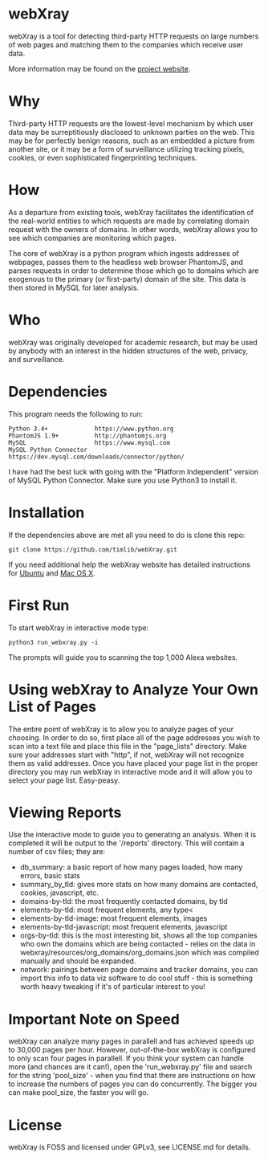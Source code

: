 # webXray
webXray is a tool for detecting third-party HTTP requests on large numbers of web pages and matching them to the companies which receive user data.  

More information may be found on the [project website](http://webxray.org).

# Why
Third-party HTTP requests are the lowest-level mechanism by which user data may be surreptitiously disclosed to unknown parties on the web. This may be for perfectly benign reasons, such as an embedded a picture from another site, or it may be a form of surveillance utilizing tracking pixels, cookies, or even sophisticated fingerprinting techniques.

# How
As a departure from existing tools, webXray facilitates the identification of the real-world entities to which requests are made by correlating domain request with the owners of domains. In other words, webXray allows you to see which companies are monitoring which pages.

The core of webXray is a python program which ingests addresses of webpages, passes them to the headless web browser PhantomJS, and parses requests in order to determine those which go to domains which are exogenous to the primary (or first-party) domain of the site. This data is then stored in MySQL for later analysis.

# Who
webXray was originally developed for academic research, but may be used by anybody with an interest in the hidden structures of the web, privacy, and surveillance.

# Dependencies
This program needs the following to run:

	Python 3.4+ 			https://www.python.org
	PhantomJS 1.9+ 			http://phantomjs.org
	MySQL					https://www.mysql.com
	MySQL Python Connector	https://dev.mysql.com/downloads/connector/python/
	
I have had the best luck with going with the "Platform Independent" version of MySQL Python Connector.  Make sure you use Python3 to install it.

# Installation

If the dependencies above are met all you need to do is clone this repo:

	git clone https://github.com/timlib/webXray.git

If you need additional help the webXray website has detailed instructions for [Ubuntu](http://webxray.org/#ubuntu) and [Mac OS X](http://webxray.org/#mac).

# First Run
To start webXray in interactive mode type:

	python3 run_webxray.py -i

The prompts will guide you to scanning the top 1,000 Alexa websites.

# Using webXray to Analyze Your Own List of Pages
The entire point of webXray is to allow you to analyze pages of your choosing.  In order to do so, first place all of the page addresses you wish to scan into a text file and place this file in the "page\_lists" directory.  Make sure your addresses start with "http", if not, webXray will not recognize them as valid addresses.  Once you have placed your page list in the proper directory you may run webXray in interactive mode and it will allow you to select your page list.  Easy-peasy.

# Viewing Reports
Use the interactive mode to guide you to generating an analysis.  When it is completed it will be output to the '/reports' directory.  This will contain a number of csv files; they are:

* db\_summary: a basic report of how many pages loaded, how many errors, basic stats
* summary\_by\_tld: gives more stats on how many domains are contacted, cookies, javascript, etc.
* domains-by-tld: the most frequently contacted domains, by tld
* elements-by-tld: most frequent elements, any type<
* elements-by-tld-image: most frequent elements, images
* elements-by-tld-javascript:	most frequent elements, javascript
* orgs-by-tld: this is the most interesting bit, shows all the top companies who own the domains which are being contacted - relies on the data in webxray/resources/org\_domains/org\_domains.json which was compiled manually and should be expanded.
* network: pairings between page domains and tracker domains, you can import this info to data viz software to do cool stuff - this is something worth heavy tweaking if it's of particular interest to you!

# Important Note on Speed
webXray can analyze many pages in parallell and has achieved speeds up to 30,000 pages per hour.  However, out-of-the-box webXray is configured to only scan four pages in parallell.  If you think your system can handle more (and chances are it can!), open the 'run\_webxray.py' file and search for the string 'pool\_size' - when you find that there are instructions on how to increase the numbers of pages you can do concurrently.  The bigger you can make pool\_size, the faster you will go.

# License
webXray is FOSS and licensed under GPLv3, see LICENSE.md for details.